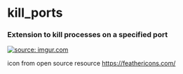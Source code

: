 # kill_ports
<h3>Extension to kill processes on a specified port
</h3>
<a href="https://i.imgur.com/YZtbWqr.png"><img src="https://i.imgur.com/YZtbWqr.png" title="source: imgur.com" /></a>

icon from open source resource https://feathericons.com/
